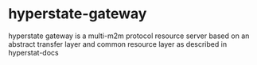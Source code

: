 # hyperstate-gateway
hyperstate gateway is a multi-m2m protocol resource server based on an abstract transfer layer and common resource layer as described in hyperstat-docs
